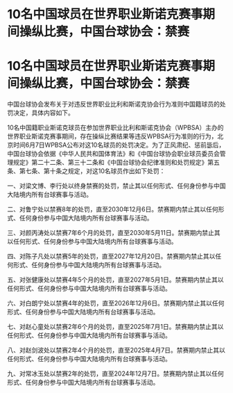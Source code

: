 # 10名中国球员在世界职业斯诺克赛事期间操纵比赛，中国台球协会：禁赛

# 10名中国球员在世界职业斯诺克赛事期间操纵比赛，中国台球协会：禁赛

中国台球协会发布关于对违反世界职业比利和斯诺克协会行为准则中国籍球员的处罚决定，具体内容如下。

10名中国籍职业斯诺克球员在参加世界职业比利和斯诺克协会（WPBSA）主办的世界职业斯诺克赛事期间，存在操纵比赛结果等违反WPBSA行为准则的行为，北京时间6月7日WPBSA公布对这10名球员的处罚决定。为了正风肃纪、惩前毖后，中国台球协会依据《中华人民共和国体育法》和《中国台球协会职业球员委员会管理规定》第二十二条、第三十二条和《中国台球协会纪律准则和处罚规定》第五条、第七条、第十条之规定，对这10名球员作出如下处罚：

一、对梁文博、李行处以终身禁赛的处罚，禁止其以任何形式、任何身份参与中国大陆境内所有台球赛事与活动。

二、对鲁宁处以禁赛8年的处罚，直至2030年12月6日。禁赛期内禁止其以任何形式、任何身份参与中国大陆境内所有台球赛事与活动。

三、对颜丙涛处以禁赛7年6个月的处罚，直至2030年5月11日。禁赛期内禁止其以任何形式、任何身份参与中国大陆境内所有台球赛事与活动。

四、对陈子凡处以禁赛5年的处罚，直至2027年12月20日。禁赛期内禁止其以任何形式、任何身份参与中国大陆境内所有台球赛事与活动。

五、对张健康处以禁赛4年5个月的处罚，直至2027年5月1日。禁赛期内禁止其以任何形式、任何身份参与中国大陆境内所有台球赛事与活动。

六、对白朗宁处以禁赛4年的处罚，直至2026年12月6日。禁赛期内禁止其以任何形式、任何身份参与中国大陆境内所有台球赛事与活动。

七、对赵心童处以禁赛2年6个月的处罚，直至2025年7月1日。禁赛期内禁止其以任何形式、任何身份参与中国大陆境内所有台球赛事与活动。

八、对赵剑波处以禁赛2年4个月的处罚，直至2025年4月7日。禁赛期内禁止其以任何形式、任何身份参与中国大陆境内所有台球赛事与活动。

九、对常冰玉处以禁赛2年的处罚，直至2024年12月7日。禁赛期内禁止其以任何形式、任何身份参与中国大陆境内所有台球赛事与活动。

